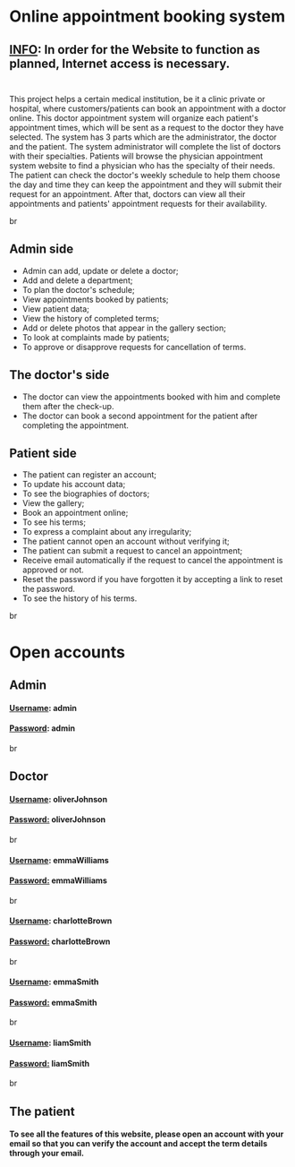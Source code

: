 # Online appointment booking system

## <u>INFO</u>: In order for the Website to function as planned, Internet access is necessary. <br> <br>

This project helps a certain medical institution, be it a clinic
private or hospital, where customers/patients can book an appointment with a doctor online. This doctor appointment system will organize each patient's appointment times, which will be sent as a request to the doctor they have selected. The system has 3 parts which are the administrator, the doctor and the patient. The system administrator will complete the list of doctors with their specialties. Patients will browse the physician appointment system website to find a physician who has the specialty of their needs. The patient can check the doctor's weekly schedule to help them choose the day and time they can keep the appointment and they will submit their request for an appointment. After that, doctors can view all their appointments and patients' appointment requests for their availability.

br

## Admin side
- Admin can add, update or delete a doctor;
- Add and delete a department;
- To plan the doctor's schedule;
- View appointments booked by patients;
- View patient data;
- View the history of completed terms;
- Add or delete photos that appear in the gallery section;
- To look at complaints made by patients;
- To approve or disapprove requests for cancellation of terms.

## The doctor's side
- The doctor can view the appointments booked with him and complete them after the check-up.
- The doctor can book a second appointment for the patient after completing the appointment.

## Patient side
- The patient can register an account;
- To update his account data;
- To see the biographies of doctors;
- View the gallery;
- Book an appointment online;
- To see his terms;
- To express a complaint about any irregularity;
- The patient cannot open an account without verifying it;
- The patient can submit a request to cancel an appointment;
- Receive email automatically if the request to cancel the appointment is approved or not.
- Reset the password if you have forgotten it by accepting a link to reset the password.
- To see the history of his terms.

br

# Open accounts
## Admin
#### <u>Username</u>: admin
#### <u>Password</u>: admin
br

## Doctor
#### <u>Username</u>: oliverJohnson
#### <u>Password:</u> oliverJohnson
br

#### <u>Username</u>: emmaWilliams
#### <u>Password:</u> emmaWilliams
br

#### <u>Username</u>: charlotteBrown
#### <u>Password:</u> charlotteBrown
br

#### <u>Username</u>: emmaSmith
#### <u>Password:</u> emmaSmith
br

#### <u>Username</u>: liamSmith
#### <u>Password:</u> liamSmith

br

## The patient
#### To see all the features of this website, please open an account with your email so that you can verify the account and accept the term details through your email.